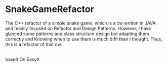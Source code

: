 # SnakeGameRefactor
<p>The C++ refactor of a simple snake game, which is a cw written in JAVA and mainly focused on Refactor and Design Patterns.
However, I have glanced some patterns and class structure design but adapting them correctly and Knowing when to use them is much diffi than I thought.
Thus, this is a refactor of that cw.

<br> based On EasyX 

